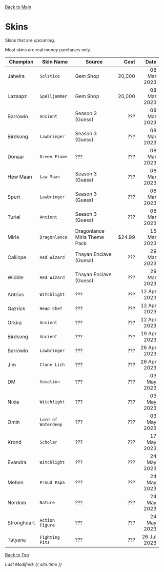 [Back to Main](index.md)

# Skins

Skins that are upcoming.

Most skins are real money purchases only.

| Champion | Skin Name | Source | Cost | Date |
|---|---|---|--:|--:|
| Jaheira | `Solstice` | Gem Shop | 20,000 | 08 Mar 2023 |
| Lazaapz | `Spelljammer` | Gem Shop | 20,000 | 08 Mar 2023 |
| Barrowin | `Ancient` | Season 3 (Guess) | ??? | 08 Mar 2023 |
| Birdsong | `Lawbringer` | Season 3 (Guess) | ??? | 08 Mar 2023 |
| Donaar | `Green Flame` | ??? | ??? | 08 Mar 2023 |
| Hew Maan | `Law Maan` | Season 3 (Guess) | ??? | 08 Mar 2023 |
| Spurt | `Lawbringer` | Season 3 (Guess) | ??? | 08 Mar 2023 |
| Turiel | `Ancient` | Season 3 (Guess) | ??? | 08 Mar 2023 |
| Miria | `Dragonlance` | Dragonlance Miria Theme Pack | $24.99 | 15 Mar 2023 |
| Calliope | `Red Wizard` | Thayan Enclave (Guess) | ??? | 29 Mar 2023 |
| Widdle | `Red Wizard` | Thayan Enclave (Guess) | ??? | 29 Mar 2023 |
| Antrius | `Witchlight` | ??? | ??? | 12 Apr 2023 |
| Gazrick | `Head Chef` | ??? | ??? | 12 Apr 2023 |
| Orkira | `Ancient` | ??? | ??? | 12 Apr 2023 |
| Birdsong | `Ancient` | ??? | ??? | 19 Apr 2023 |
| Barrowin | `Lawbringer` | ??? | ??? | 26 Apr 2023 |
| Jim | `Clone Lich` | ??? | ??? | 26 Apr 2023 |
| DM | `Vacation` | ??? | ??? | 03 May 2023 |
| Nixie | `Witchlight` | ??? | ??? | 03 May 2023 |
| Omin | `Lord of Waterdeep` | ??? | ??? | 03 May 2023 |
| Krond | `Scholar` | ??? | ??? | 17 May 2023 |
| Evandra | `Witchlight` | ??? | ??? | 24 May 2023 |
| Mehen | `Proud Papa` | ??? | ??? | 24 May 2023 |
| Nordom | `Nature` | ??? | ??? | 24 May 2023 |
| Strongheart | `Action Figure` | ??? | ??? | 24 May 2023 |
| Tatyana | `Fighting Pits` | ??? | ??? | 26 Jul 2023 |

[Back to Top](#top)

*Last Modified: {{ site.time }}*